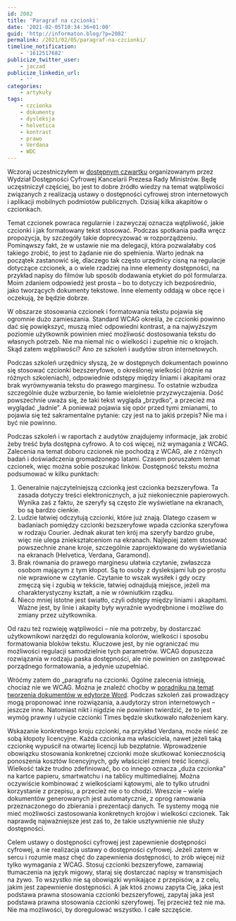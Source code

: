 ```yaml
---
id: 2082
title: 'Paragraf na czcionki'
date: '2021-02-05T10:34:36+01:00'
guid: 'http://informaton.blog/?p=2082'
permalink: /2021/02/05/paragraf-na-czcionki/
timeline_notification:
    - '1612517682'
publicize_twitter_user:
    - jaczad
publicize_linkedin_url:
    - ''
categories:
    - artykuły
tags:
    - czcionka
    - dokumenty
    - dysleksja
    - helvetica
    - kontrast
    - prawo
    - Verdana
    - WDC
---
```


Wczoraj uczestniczyłem w [dostępnym czwartku](https://www.gov.pl/web/dostepnosc-cyfrowa/dostepne-czwartki) organizowanym przez Wydział Dostępności Cyfrowej Kancelarii Prezesa Rady Ministrów. Będę uczęstniczył częściej, bo jest to dobre źródło wiedzy na temat wątpliwości związanych z realizacją ustawy o dostępności cyfrowej stron internetowych i aplikacji mobilnych podmiotów publicznych. Dzisiaj kilka akapitów o czcionkach.

Temat czcionek powraca regularnie i zazwyczaj oznacza wątpliwość, jakie czcionki i jak formatowany tekst stosować. Podczas spotkania padła wręcz propozycja, by szczegóły takie doprecyzować w rozporządzeniu. Pominąwszy fakt, że w ustawie nie ma delegacji, która pozwalałaby coś takiego zrobić, to jest to żądanie nie do spełnienia. Warto jednak na początek zastanowić się, dlaczego tak często urzędnicy cisną na regulacje dotyczące czcionek, a o wiele rzadziej na inne elementy dostępności, na przykład napisy do filmów lub sposób dodawania etykiet do pól formularza. Moim zdaniem odpowiedź jest prosta – bo to dotyczy ich bezpośrednio, jako tworzących dokumenty tekstowe. Inne elementy oddają w obce ręce i oczekują, że będzie dobrze.

W obszarze stosowania czcionek i formatowania tekstu pojawia się ogromnie dużo zamieszania. Standard WCAG określa, że czcionki powinno dać się powiększyć, muszą mieć odpowiedni kontrast, a na najwyższym poziomie użytkownik powinien mieć możliwość dostosowania tekstu do własnych potrzeb. Nie ma niemal nic o wielkości i zupełnie nic o krojach. Skąd zatem wątpliwości? Ano ze szkoleń i audytów stron internetowych.

Podczas szkoleń urzędnicy słyszą, że w dostępnych dokumentach powinno się stosować czcionki bezszeryfowe, o określonej wielkości (różnie na różnych szkoleniach), odpowiednie odstępy między liniami i akapitami oraz brak wyrównywania tekstu do prawego marginesu. To ostatnie wzbudza szczególnie duże wzburzenie, bo łamie wieloletnie przyzwyczajenia. Dość powszechnie uważa się, że taki tekst wygląda „brzydko”, a przecież ma wyglądać „ładnie”. A ponieważ pojawia się opór przed tymi zmianami, to pojawia się też sakramentalne pytanie: czy jest na to jakiś przepis? Nie ma i być nie powinno.

Podczas szkoleń i w raportach z audytów znajdujemy informacje, jak zrobić żeby treść była dostępna cyfrowo. A to coś więcej, niż wymagania z WCAG. Zalecenia na temat doboru czcionek nie pochodzą z WCAG, ale z różnych badań i doświadczenia gromadzonego latami. Czasem poruszałem temat czcionek, więc można sobie poszukać linków. Dostępność tekstu można podsumować w kilku punktach:

1. Generalnie najczytelniejszą czcionką jest czcionka bezszeryfowa. Ta zasada dotyczy treści elektronicznych, a już niekoniecznie papierowych. Wynika zaś z faktu, że szeryfy są często źle wyświetlane na ekranach, bo są bardzo cienkie.
2. Ludzie łatwiej odczytują czcionki, które już znają. Dlatego czasem w badaniach pomiędzy czcionki bezszeryfowe wpada czcionka szeryfowa w rodzaju Courier. Jednak akurat ten krój ma szeryfy bardzo grube, więc nie ulega zniekształceniom na ekranach. Najlepiej zatem stosować powszechnie znane kroje, szczególnie zaprojektowane do wyświetlania na ekranach (Helvetica, Verdana, Garamond).
3. Brak równania do prawego marginesu ułatwia czytanie, zwłaszcza osobom mającym z tym kłopot. Są to osoby z dysleksjami lub po prostu nie wprawione w czytanie. Czytanie to wszak wysiłek i gdy oczy zmęczą się i zgubią w tekście, łatwiej odnajdują miejsce, jeżeli ma charakterystyczny kształt, a nie w równiutkim rządku.
4. Nieco mniej istotne jest światło, czyli odstępy między liniami i akapitami. Ważne jest, by linie i akapity były wyraźnie wyodrębnione i możliwe do zmiany przez użytkownika.

Od razu też rozwieję wątpliwości – nie ma potrzeby, by dostarczać użytkownikowi narzędzi do regulowania kolorów, wielkości i sposobu formatowania bloków tekstu. Kluczowe jest, by nie ograniczać mu możliwości regulacji samodzielnie tych parametrów. WCAG dopuszcza rozwiązania w rodzaju paska dostępności, ale nie powinien on zastępować porządnego formatowania, a jedynie uzupełniać.

Wróćmy zatem do „paragrafu na czcionki. Ogólne zalecenia istnieją, chociaż nie we WCAG. Można je znaleźć choćby w [poradniku na temat tworzenia dokumentów w edytorze Word](https://www.gov.pl/web/dostepnosc-cyfrowa/jak-tworzyc-dostepne-dokumenty-tekstowe-w-edytorze-ms-word). Podczas szkoleń zaś prowadzący mogą proponować inne rozwiązania, a.audytorzy stron internetowych – jeszcze inne. Natomiast nikt i nigdzie nie powinien twierdzić, że to jest wymóg prawny i użycie czcionki Times będzie skutkowało nałożeniem kary.

Wskazanie konkretnego kroju czcionki, na przykład Verdana, może nieść ze sobą kłopoty licencyjne. Każda czcionka ma właściciela, nawet jeżeli taką czcionkę wypuścił na otwartej licencji lub bezpłatnie. Wprowadzenie obowiązku stosowania konkretnej czcionki może skutkować koniecznością ponoszenia kosztów licencyjnych, gdy właściciel zmieni treść licencji. Wielkość także trudno zdefiniować, bo co innego oznacza „duża czcionka” na kartce papieru, smartwatchu i na tablicy multimedialnej. Można oczywiście kombinować z wielkościami kątowymi, ale to tylko utrudni korzystanie z przepisu, a przecież nie o to chodzi. Wreszcie – wiele dokumentów generowanych jest automatycznie, z oprog ramowania przeznaczonego do zbierania i prezentacji danych. Te systemy mogą nie mieć możliwości zastosowania konkretnych krojów i wielkości czcionek. Tak naprawdę najważniejsze jest zaś to, że takie usztywnienie nie służy dostępności.

Celem ustawy o dostępności cyfrowej jest zapewnienie dostępności cyfrowej, a nie realizacja ustawy o dostępności cyfrowej. Jeżeli zatem w sercu i rozumie masz chęć do zapewnienia dostępności, to zrób więcej niż tylko wymagania z WCAG. Stosuj czcionki bezszeryfowe, zamawiaj tłumaczenia na język migowy, staraj się dostarczać napisy w transmisjach na żywo. To wszystko nie są obowiązki wynikające z przepisów, a z celu, jakim jest zapewnienie dostępności. A jak ktoś znowu zapyta Cię, jaka jest podstawa prawna stosowania czcionki bezszeryfowej, zapytaj jaka jest podstawa prawna stosowania czcionki szeryfowej. Tej przecież też nie ma. Nie ma możliwości, by doregulować wszystko. I całe szczęście.
